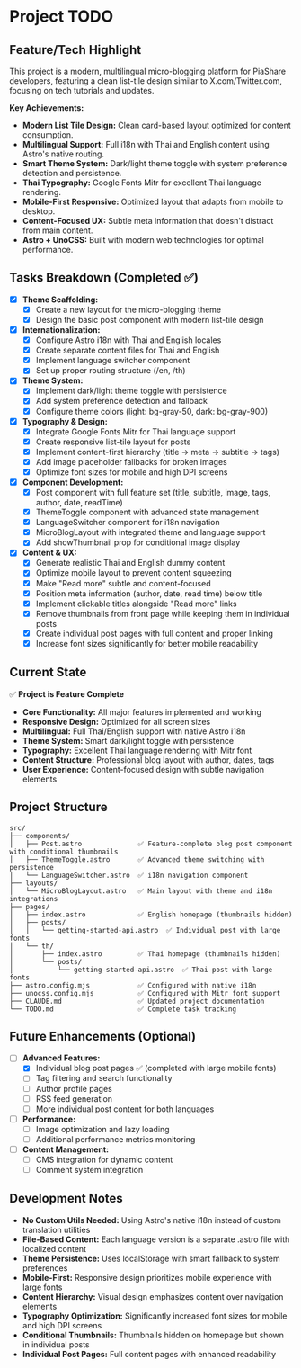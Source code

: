 
# Project TODO

## Feature/Tech Highlight

This project is a modern, multilingual micro-blogging platform for PiaShare developers, featuring a clean list-tile design similar to X.com/Twitter.com, focusing on tech tutorials and updates.

**Key Achievements:**
- **Modern List Tile Design:** Clean card-based layout optimized for content consumption.
- **Multilingual Support:** Full i18n with Thai and English content using Astro's native routing.
- **Smart Theme System:** Dark/light theme toggle with system preference detection and persistence.
- **Thai Typography:** Google Fonts Mitr for excellent Thai language rendering.
- **Mobile-First Responsive:** Optimized layout that adapts from mobile to desktop.
- **Content-Focused UX:** Subtle meta information that doesn't distract from main content.
- **Astro + UnoCSS:** Built with modern web technologies for optimal performance.

## Tasks Breakdown (Completed ✅)

- [x] **Theme Scaffolding:**
    - [x] Create a new layout for the micro-blogging theme
    - [x] Design the basic post component with modern list-tile design
    
- [x] **Internationalization:**
    - [x] Configure Astro i18n with Thai and English locales
    - [x] Create separate content files for Thai and English
    - [x] Implement language switcher component
    - [x] Set up proper routing structure (/en, /th)
    
- [x] **Theme System:**
    - [x] Implement dark/light theme toggle with persistence
    - [x] Add system preference detection and fallback
    - [x] Configure theme colors (light: bg-gray-50, dark: bg-gray-900)
    
- [x] **Typography & Design:**
    - [x] Integrate Google Fonts Mitr for Thai language support
    - [x] Create responsive list-tile layout for posts
    - [x] Implement content-first hierarchy (title → meta → subtitle → tags)
    - [x] Add image placeholder fallbacks for broken images
    - [x] Optimize font sizes for mobile and high DPI screens
    
- [x] **Component Development:**
    - [x] Post component with full feature set (title, subtitle, image, tags, author, date, readTime)
    - [x] ThemeToggle component with advanced state management
    - [x] LanguageSwitcher component for i18n navigation
    - [x] MicroBlogLayout with integrated theme and language support
    - [x] Add showThumbnail prop for conditional image display
    
- [x] **Content & UX:**
    - [x] Generate realistic Thai and English dummy content
    - [x] Optimize mobile layout to prevent content squeezing
    - [x] Make "Read more" subtle and content-focused
    - [x] Position meta information (author, date, read time) below title
    - [x] Implement clickable titles alongside "Read more" links
    - [x] Remove thumbnails from front page while keeping them in individual posts
    - [x] Create individual post pages with full content and proper linking
    - [x] Increase font sizes significantly for better mobile readability

## Current State

✅ **Project is Feature Complete**

- **Core Functionality:** All major features implemented and working
- **Responsive Design:** Optimized for all screen sizes
- **Multilingual:** Full Thai/English support with native Astro i18n
- **Theme System:** Smart dark/light toggle with persistence
- **Typography:** Excellent Thai language rendering with Mitr font
- **Content Structure:** Professional blog layout with author, dates, tags
- **User Experience:** Content-focused design with subtle navigation elements

## Project Structure

```
src/
├── components/
│   ├── Post.astro              ✅ Feature-complete blog post component with conditional thumbnails
│   ├── ThemeToggle.astro       ✅ Advanced theme switching with persistence
│   └── LanguageSwitcher.astro  ✅ i18n navigation component
├── layouts/
│   └── MicroBlogLayout.astro   ✅ Main layout with theme and i18n integrations
├── pages/
│   ├── index.astro             ✅ English homepage (thumbnails hidden)
│   ├── posts/
│   │   └── getting-started-api.astro  ✅ Individual post with large fonts
│   └── th/
│       ├── index.astro         ✅ Thai homepage (thumbnails hidden)
│       └── posts/
│           └── getting-started-api.astro  ✅ Thai post with large fonts
├── astro.config.mjs            ✅ Configured with native i18n
├── unocss.config.mjs           ✅ Configured with Mitr font support
├── CLAUDE.md                   ✅ Updated project documentation
└── TODO.md                     ✅ Complete task tracking
```

## Future Enhancements (Optional)

- [ ] **Advanced Features:**
    - [x] Individual blog post pages ✅ (completed with large mobile fonts)
    - [ ] Tag filtering and search functionality
    - [ ] Author profile pages
    - [ ] RSS feed generation
    - [ ] More individual post content for both languages
    
- [ ] **Performance:**
    - [ ] Image optimization and lazy loading
    - [ ] Additional performance metrics monitoring
    
- [ ] **Content Management:**
    - [ ] CMS integration for dynamic content
    - [ ] Comment system integration

## Development Notes

- **No Custom Utils Needed:** Using Astro's native i18n instead of custom translation utilities
- **File-Based Content:** Each language version is a separate .astro file with localized content
- **Theme Persistence:** Uses localStorage with smart fallback to system preferences
- **Mobile-First:** Responsive design prioritizes mobile experience with large fonts
- **Content Hierarchy:** Visual design emphasizes content over navigation elements
- **Typography Optimization:** Significantly increased font sizes for mobile and high DPI screens
- **Conditional Thumbnails:** Thumbnails hidden on homepage but shown in individual posts
- **Individual Post Pages:** Full content pages with enhanced readability
